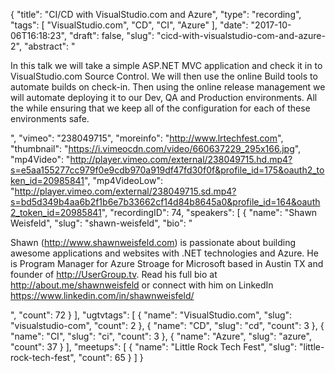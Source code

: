 {
  "title": "CI/CD with VisualStudio.com and Azure",
  "type": "recording",
  "tags": [
    "VisualStudio.com",
    "CD",
    "CI",
    "Azure"
  ],
  "date": "2017-10-06T16:18:23",
  "draft": false,
  "slug": "cicd-with-visualstudio-com-and-azure-2",
  "abstract": "<p>In this talk we will take a simple ASP.NET MVC application and check it in to VisualStudio.com Source Control. We will then use the online Build tools to automate builds on check-in. Then using the online release management we will automate deploying it to our Dev, QA and Production environments. All the while ensuring that we keep all of the configuration for each of these environments safe. </p>",
  "vimeo": "238049715",
  "moreinfo": "http://www.lrtechfest.com",
  "thumbnail": "https://i.vimeocdn.com/video/660637229_295x166.jpg",
  "mp4Video": "http://player.vimeo.com/external/238049715.hd.mp4?s=e5aa155277cc979f0e9cdb970a919df47fd30f0f&profile_id=175&oauth2_token_id=20985841",
  "mp4VideoLow": "http://player.vimeo.com/external/238049715.sd.mp4?s=bd5d349b4aa6b2f1b6e7b33662cf14d84b8645a0&profile_id=164&oauth2_token_id=20985841",
  "recordingID": 74,
  "speakers": [
    {
      "name": "Shawn Weisfeld",
      "slug": "shawn-weisfeld",
      "bio": "<p>Shawn (http://www.shawnweisfeld.com) is passionate about building awesome applications and websites with .NET technologies and Azure. He is Program Manager for Azure Stroage for Microsoft based in Austin TX and founder of http://UserGroup.tv. Read his full bio at http://about.me/shawnweisfeld or connect with him on LinkedIn https://www.linkedin.com/in/shawnweisfeld/</p>",
      "count": 72
    }
  ],
  "ugtvtags": [
    {
      "name": "VisualStudio.com",
      "slug": "visualstudio-com",
      "count": 2
    },
    {
      "name": "CD",
      "slug": "cd",
      "count": 3
    },
    {
      "name": "CI",
      "slug": "ci",
      "count": 3
    },
    {
      "name": "Azure",
      "slug": "azure",
      "count": 37
    }
  ],
  "meetups": [
    {
      "name": "Little Rock Tech Fest",
      "slug": "little-rock-tech-fest",
      "count": 65
    }
  ]
}